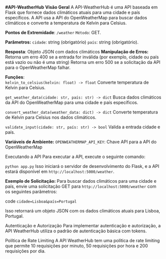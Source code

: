 **#API-WeatherHub**
  **Visão Geral**
  A API-WeatherHub é uma API baseada em Flask que fornece dados climáticos atuais para uma cidade e país específicos. A API usa a API do OpenWeatherMap para buscar 
  dados climáticos e converte a temperatura de Kelvin para Celsius.

**Pontos de Extremidade**:
 `/weather`
 `Método`: GET.

**Parâmetros:**
 `cidade`: string (obrigatório)
 `país`: string (obrigatório).
 
**Resposta**: Objeto JSON com dados climáticos
**Manipulação de Erros:**
 Retorna um erro 400 se a entrada for inválida (por exemplo, cidade ou país está vazio ou não é uma string)
 Retorna um erro 500 se a solicitação da API para o OpenWeatherMap falhar.

**Funções**:  
 `kelvin_to_celsius(kelvin: float) -> float`
   Converte temperatura de Kelvin para Celsius.

`get_weather_data(cidade: str, país: str) -> dict`
 Busca dados climáticos da API do OpenWeatherMap para uma cidade e país específicos.

`convert_weather_data(weather_data: dict) -> dict`
 Converte temperatura de Kelvin para Celsius nos dados climáticos.

`validate_input(cidade: str, país: str) -> bool`
 Valida a entrada cidade e país.

**Variáveis de Ambiente:**
 `OPENWEATHERMAP_API_KEY`: Chave API para a API do OpenWeatherMap

Executando a API
Para executar a API, execute o seguinte comando:


 ```python app.py```
 Isso iniciará o servidor de desenvolvimento do Flask, e a API estará disponível em `http://localhost:5000/weather`.

**Exemplo de Solicitação:**
 Para buscar dados climáticos para uma cidade e país, envie uma solicitação GET para `http://localhost:5000/weather` com os seguintes parâmetros:

code
```cidade=Lisboa&país=Portugal```

Isso retornará um objeto JSON com os dados climáticos atuais para Lisboa, Portugal.

Autenticação e Autorização
 Para implementar autenticação e autorização, a API WeatherHub utiliza o padrão de autenticação básica com tokens.

Política de Rate Limiting
 A API WeatherHub tem uma política de rate limiting que permite 10 requisições por minuto, 50 requisições por hora e 200 requisições por dia.
